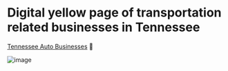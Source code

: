 # Digital yellow page of transportation related businesses in Tennessee 

[Tennessee Auto Businesses](https://leoncensh-tn.hf.space) 🚛

![image](https://github.com/user-attachments/assets/9f463346-d5c2-4c92-b274-c1e23154ba87)

